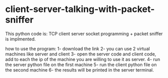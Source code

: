 # client-server-talking-with-packet-sniffer

This python code is: TCP client server socket programming + packet sniffer is implmented.


how to use the program:
1- download the link 
2- you can use 2 virtual machines like server and client
3- open the server code and client code, add to each the ip of the machine you are willing to use it as server.
4- run the server python file on the first machine 
5- run the client python file on the second machine
6- the results will be printed in the server terminal.
